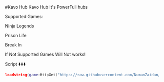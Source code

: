#Kavo Hub
Kavo Hub It's PowerFull hubs

Supported Games:

Ninja Legends

Prison Life

Break In

If Not Supported Games Will Not works!

Script ⬇️⬇️⬇️
```lua
loadstring(game:HttpGet("https://raw.githubusercontent.com/NumanZaidan/KavoHub/main/KavoHubMainGui"))()
```
